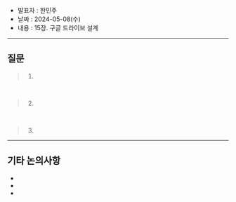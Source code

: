 - 발표자 : 한민주
- 날짜 : 2024-05-08(수)
- 내용 : 15장. 구글 드라이브 설계

---
## 질문
> 1.

<br>

> 2.

<br>

> 3.

---
## 기타 논의사항

-
-
-